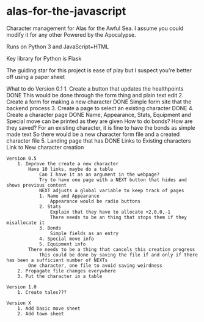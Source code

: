 # alas-for-the-javascript
Character management for Alas for the Awful Sea. I assume you could modify it for any other Powered by the Apocalypse.

Runs on Python 3 and JavaScript+HTML

Key library for Python is Flask

The guiding star for this project is ease of play but I suspect you're better off using a paper sheet

What to do
    Version 0.1
        1. Create a button that updates the healthpoints    DONE
            This would be done through the form thing and plain text edit
        2. Create a form for making a new character         DONE
            Simple form site that the backend process
        3. Create a page to select an existing character    DONE
        4. Create a character page                          DONE
            Name, Appearance, Stats, Equipment and Special move can be printed as they are given
            How to do bonds? How are they saved?
                For an existing character, it is fine to have the bonds as simple made text
                So there would be a new character form file and a created character file
        5. Landing page that has                            DONE
            Links to Existing characters
            Link to New character creation
        
    Version 0.5
        1. Improve the create a new character
            Have 10 links, maybe do a table
                Can I have it as an argument in the webpage?
                Try to have one page with a NEXT button that hides and shows previous content
                NEXT adjusts a global variable to keep track of pages
                1. Name and Appearance
                    Appearance would be radio buttons
                2. Stats
                    Explain that they have to allocate +2,0,0,-1
                    There needs to be an thing that stops them if they misallocate it
                3. Bonds
                    Simple fields as an entry
                4. Special move info
                5. Equipment info
            There needs to be a thing that cancels this creation progress
                This could be done by saving the file if and only if there has been a sufficient number of NEXTs
            One character, one file to avoid saving weirdness
        2. Propagate file changes everywhere
        3. Put the character in a table
        
    Version 1.0
        1. Create tales???
        
    Version X
        1. Add basic move sheet
        2. Add town sheet
